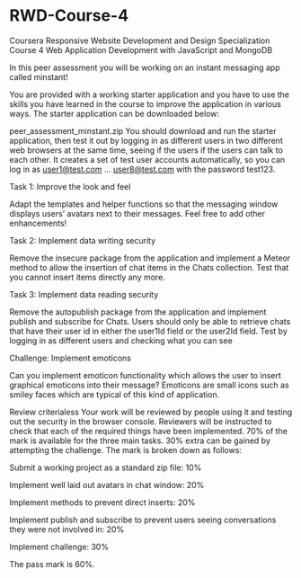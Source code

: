 # RWD-Course-4
Coursera Responsive Website Development and Design Specialization Course 4 Web Application Development with JavaScript and MongoDB

In this peer assessment you will be working on an instant messaging app called minstant!

You are provided with a working starter application and you have to use the skills you have learned in the course to improve the application in various ways. The starter application can be downloaded below:

peer_assessment_minstant.zip
You should download and run the starter application, then test it out by logging in as different users in two different web browsers at the same time, seeing if the users if the users can talk to each other. It creates a set of test user accounts automatically, so you can log in as user1@test.com ... user8@test.com with the password test123.

Task 1: Improve the look and feel

Adapt the templates and helper functions so that the messaging window displays users’ avatars next to their messages. Feel free to add other enhancements!

Task 2: Implement data writing security

Remove the insecure package from the application and implement a Meteor method to allow the insertion of chat items in the Chats collection. Test that you cannot insert items directly any more.

Task 3: Implement data reading security

Remove the autopublish package from the application and implement publish and subscribe for Chats. Users should only be able to retrieve chats that have their user id in either the user1Id field or the user2Id field. Test by logging in as different users and checking what you can see

Challenge: Implement emoticons

Can you implement emoticon functionality which allows the user to insert graphical emoticons into their message? Emoticons are small icons such as smiley faces which are typical of this kind of application.

Review criterialess 
Your work will be reviewed by people using it and testing out the security in the browser console. Reviewers will be instructed to check that each of the required things have been implemented. 70% of the mark is available for the three main tasks. 30% extra can be gained by attempting the challenge. The mark is broken down as follows:

Submit a working project as a standard zip file: 10%

Implement well laid out avatars in chat window: 20%

Implement methods to prevent direct inserts: 20%

Implement publish and subscribe to prevent users seeing conversations they were not involved in: 20%

Implement challenge: 30%

The pass mark is 60%.
